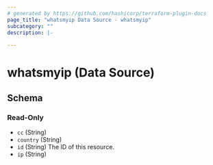 ```yaml
---
# generated by https://github.com/hashicorp/terraform-plugin-docs
page_title: "whatsmyip Data Source - whatsmyip"
subcategory: ""
description: |-
  
---
```


# whatsmyip (Data Source)





<!-- schema generated by tfplugindocs -->
## Schema

### Read-Only

- `cc` (String)
- `country` (String)
- `id` (String) The ID of this resource.
- `ip` (String)


